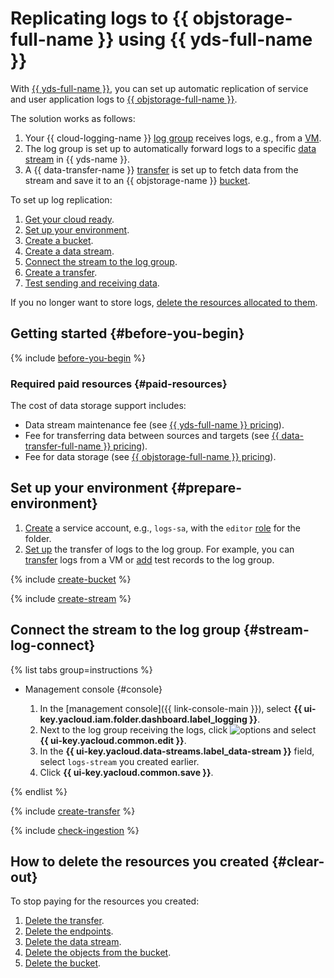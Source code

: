 # Replicating logs to {{ objstorage-full-name }} using {{ yds-full-name }}

With [{{ yds-full-name }}](../../data-streams/), you can set up automatic replication of service and user application logs to [{{ objstorage-full-name }}](../../storage/).

The solution works as follows:
1. Your {{ cloud-logging-name }} [log group](../../logging/concepts/log-group.md) receives logs, e.g., from a [VM](../../compute/concepts/vm.md).
1. The log group is set up to automatically forward logs to a specific [data stream](../../data-streams/concepts/glossary.md#stream-concepts) in {{ yds-name }}.
1. A {{ data-transfer-name }} [transfer](../../data-transfer/concepts/#transfer) is set up to fetch data from the stream and save it to an {{ objstorage-name }} [bucket](../../storage/concepts/bucket.md).

To set up log replication:

1. [Get your cloud ready](#before-you-begin).
1. [Set up your environment](#prepare-environment).
1. [Create a bucket](#create-bucket).
1. [Create a data stream](#create-stream).
1. [Connect the stream to the log group](#stream-log-connect).
1. [Create a transfer](#create-transfer).
1. [Test sending and receiving data](#check-ingestion).

If you no longer want to store logs, [delete the resources allocated to them](#clear-out).

## Getting started {#before-you-begin}

{% include [before-you-begin](../_tutorials_includes/before-you-begin.md) %}


### Required paid resources {#paid-resources}

The cost of data storage support includes:

* Data stream maintenance fee (see [{{ yds-full-name }} pricing](../../data-streams/pricing.md)).
* Fee for transferring data between sources and targets (see [{{ data-transfer-full-name }} pricing](../../data-transfer/pricing.md)).
* Fee for data storage (see [{{ objstorage-full-name }} pricing](../../storage/pricing.md)).


## Set up your environment {#prepare-environment}

1. [Create](../../iam/operations/sa/create.md) a service account, e.g., `logs-sa`, with the `editor` [role](../../iam/roles-reference.md#editor) for the folder.
1. [Set up](../../logging/tutorials/) the transfer of logs to the log group. For example, you can [transfer](../../logging/tutorials/vm-fluent-bit-logging.md) logs from a VM or [add](../../logging/operations/write-logs.md) test records to the log group.

{% include [create-bucket](../_tutorials_includes/create-bucket.md) %}

{% include [create-stream](../_tutorials_includes/create-stream.md) %}

## Connect the stream to the log group {#stream-log-connect}

{% list tabs group=instructions %}

- Management console {#console}

  1. In the [management console]({{ link-console-main }}), select **{{ ui-key.yacloud.iam.folder.dashboard.label_logging }}**.
  1. Next to the log group receiving the logs, click ![options](../../_assets/console-icons/ellipsis.svg) and select **{{ ui-key.yacloud.common.edit }}**.
  1. In the **{{ ui-key.yacloud.data-streams.label_data-stream }}** field, select `logs-stream` you created earlier.
  1. Click **{{ ui-key.yacloud.common.save }}**.

{% endlist %}

{% include [create-transfer](../_tutorials_includes/create-transfer.md) %}

{% include [check-ingestion](../_tutorials_includes/check-ingestion.md) %}

## How to delete the resources you created {#clear-out}

To stop paying for the resources you created:

1. [Delete the transfer](../../data-transfer/operations/transfer.md#delete).
1. [Delete the endpoints](../../data-transfer/operations/endpoint/#delete).
1. [Delete the data stream](../../data-streams/operations/manage-streams.md#delete-data-stream).
1. [Delete the objects from the bucket](../../storage/operations/objects/delete.md).
1. [Delete the bucket](../../storage/operations/buckets/delete.md).